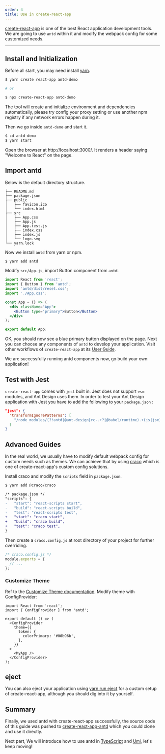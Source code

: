 ```yaml
---
order: 4
title: Use in create-react-app
---
```


[create-react-app](https://github.com/facebookincubator/create-react-app) is one of the best React application development tools. We are going to use `antd` within it and modify the webpack config for some customized needs.

---

## Install and Initialization

Before all start, you may need install [yarn](https://github.com/yarnpkg/yarn/).

```bash
$ yarn create react-app antd-demo

# or

$ npx create-react-app antd-demo
```

The tool will create and initialize environment and dependencies automatically, please try config your proxy setting or use another npm registry if any network errors happen during it.

Then we go inside `antd-demo` and start it.

```bash
$ cd antd-demo
$ yarn start
```

Open the browser at http://localhost:3000/. It renders a header saying "Welcome to React" on the page.

## Import antd

Below is the default directory structure.

```
├── README.md
├── package.json
├── public
│   ├── favicon.ico
│   └── index.html
├── src
│   ├── App.css
│   ├── App.js
│   ├── App.test.js
│   ├── index.css
│   ├── index.js
│   └── logo.svg
└── yarn.lock
```

Now we install `antd` from yarn or npm.

```bash
$ yarn add antd
```

Modify `src/App.js`, import Button component from `antd`.

```jsx
import React from 'react';
import { Button } from 'antd';
import 'antd/dist/reset.css';
import './App.css';

const App = () => (
  <div className="App">
    <Button type="primary">Button</Button>
  </div>
);

export default App;
```

OK, you should now see a blue primary button displayed on the page. Next you can choose any components of `antd` to develop your application. Visit other workflows of `create-react-app` at its [User Guide](https://create-react-app.dev/docs/getting-started).

We are successfully running antd components now, go build your own application!

## Test with Jest

`create-react-app` comes with `jest` built in. Jest does not support `esm` modules, and Ant Design uses them. In order to test your Ant Design application with Jest you have to add the following to your `package.json` :

```json
"jest": {
  "transformIgnorePatterns": [
    "/node_modules/(?!antd|@ant-design|rc-.+?|@babel/runtime).+(js|jsx)$"
  ]
}
```

## Advanced Guides

In the real world, we usually have to modify default webpack config for custom needs such as themes. We can achieve that by using [craco](https://github.com/gsoft-inc/craco) which is one of create-react-app's custom config solutions.

Install craco and modify the `scripts` field in `package.json`.

```bash
$ yarn add @craco/craco
```

```diff
/* package.json */
"scripts": {
-   "start": "react-scripts start",
-   "build": "react-scripts build",
-   "test": "react-scripts test",
+   "start": "craco start",
+   "build": "craco build",
+   "test": "craco test",
}
```

Then create a `craco.config.js` at root directory of your project for further overriding.

```js
/* craco.config.js */
module.exports = {
  // ...
};
```

### Customize Theme

Ref to the [Customize Theme documentation](/docs/react/customize-theme). Modify theme with ConfigProvider:

```tsx
import React from 'react';
import { ConfigProvider } from 'antd';

export default () => (
  <ConfigProvider
    theme={{
      token: {
        colorPrimary: '#00b96b',
      },
    }}
  >
    <MyApp />
  </ConfigProvider>
);
```

## eject

You can also eject your application using [yarn run eject](https://facebook.github.io/create-react-app/docs/available-scripts#npm-run-eject) for a custom setup of create-react-app, although you should dig into it by yourself.

## Summary

Finally, we used antd with create-react-app successfully, the source code of this guide was pushed to [create-react-app-antd](https://github.com/ant-design/create-react-app-antd) which you could clone and use it directly.

Next part, We will introduce how to use antd in [TypeScript](/docs/react/use-in-typescript) and [Umi](/docs/react/practical-projects), let's keep moving!
